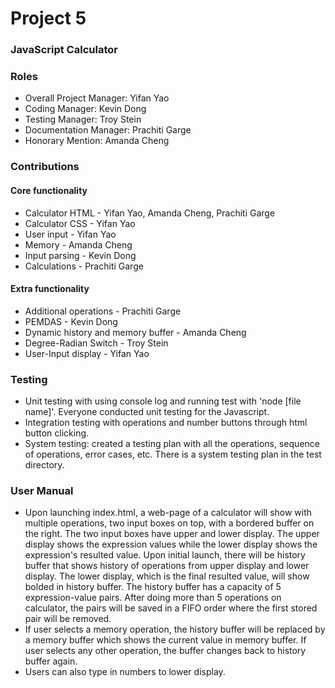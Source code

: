 # Project 5
### JavaScript Calculator

### Roles
* Overall Project Manager: Yifan Yao
* Coding Manager: Kevin Dong
* Testing Manager: Troy Stein
* Documentation Manager: Prachiti Garge
* Honorary Mention: Amanda Cheng

### Contributions
#### Core functionality
* Calculator HTML - Yifan Yao, Amanda Cheng, Prachiti Garge
* Calculator CSS - Yifan Yao
* User input - Yifan Yao
* Memory - Amanda Cheng
* Input parsing - Kevin Dong
* Calculations - Prachiti Garge

#### Extra functionality
* Additional operations - Prachiti Garge
* PEMDAS - Kevin Dong
* Dynamic history and memory buffer - Amanda Cheng
* Degree-Radian Switch - Troy Stein
* User-Input display - Yifan Yao

### Testing 
* Unit testing with using console log and running test with 'node [file name]'. 
  Everyone conducted unit testing for the Javascript. 
* Integration testing  with operations and number buttons through html button clicking.
* System testing: created a testing plan with all the operations, sequence of operations, error cases, etc.
  There is a system testing plan in the test directory.

### User Manual
* Upon launching index.html, a web-page of a calculator will show with multiple operations, two input boxes 
  on top, with a bordered buffer on the right. The two input boxes have upper and lower display. The upper display
  shows the expression values while the lower display shows the expression's resulted value. Upon initial launch,
  there will be history buffer that shows history of operations from upper display and lower display. The lower 
  display, which is the final resulted value, will show bolded in history buffer. The history buffer has a capacity
  of 5 expression-value pairs. After doing more than 5 operations on calculator, the pairs will be saved in a FIFO 
  order where the first stored pair will be removed.
* If user selects a memory operation, the history buffer will be replaced by a memory buffer which shows the 
  current value in memory buffer. If user selects any other operation, the buffer changes back to history buffer again.
* Users can also type in numbers to lower display.